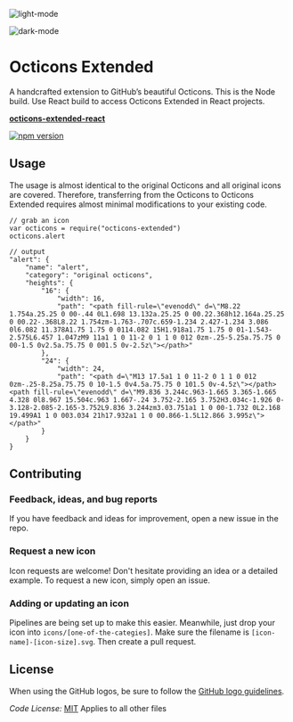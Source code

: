 
![light-mode](https://user-images.githubusercontent.com/16908811/189388116-76fdda7f-ca1c-4b39-800e-272a8c985975.png#gh-light-mode-only)

![dark-mode](https://user-images.githubusercontent.com/16908811/189388072-c2687f9e-a2bb-4d5b-b14f-ad9bc74a1036.png#gh-dark-mode-only)

# Octicons Extended

A handcrafted extension to GitHub’s beautiful Octicons. This is the Node build. Use React build to access Octicons Extended in React projects.

**[octicons-extended-react](/libs/octicons_extended_react)**

[![npm version](https://img.shields.io/npm/v/octicons-extended-react.svg)](https://www.npmjs.org/package/octicons-extended-react)
## Usage

The usage is almost identical to the original Octicons and all original icons are covered. Therefore, transferring from the Octicons to Octicons Extended requires almost minimal modifications to your existing code. 

```
// grab an icon
var octicons = require("octicons-extended")
octicons.alert
```
```
// output
"alert": {
    "name": "alert",
    "category": "original octicons",
    "heights": {
        "16": {
            "width": 16,
            "path": "<path fill-rule=\"evenodd\" d=\"M8.22 1.754a.25.25 0 00-.44 0L1.698 13.132a.25.25 0 00.22.368h12.164a.25.25 0 00.22-.368L8.22 1.754zm-1.763-.707c.659-1.234 2.427-1.234 3.086 0l6.082 11.378A1.75 1.75 0 0114.082 15H1.918a1.75 1.75 0 01-1.543-2.575L6.457 1.047zM9 11a1 1 0 11-2 0 1 1 0 012 0zm-.25-5.25a.75.75 0 00-1.5 0v2.5a.75.75 0 001.5 0v-2.5z\"></path>"
        },
        "24": {
            "width": 24,
            "path": "<path d=\"M13 17.5a1 1 0 11-2 0 1 1 0 012 0zm-.25-8.25a.75.75 0 10-1.5 0v4.5a.75.75 0 101.5 0v-4.5z\"></path><path fill-rule=\"evenodd\" d=\"M9.836 3.244c.963-1.665 3.365-1.665 4.328 0l8.967 15.504c.963 1.667-.24 3.752-2.165 3.752H3.034c-1.926 0-3.128-2.085-2.165-3.752L9.836 3.244zm3.03.751a1 1 0 00-1.732 0L2.168 19.499A1 1 0 003.034 21h17.932a1 1 0 00.866-1.5L12.866 3.995z\"></path>"
        }
    }
}
```

## Contributing

### Feedback, ideas, and bug reports

If you have feedback and ideas for improvement, open a new issue in the repo.

### Request a new icon

Icon requests are welcome! Don't hesitate providing an idea or a detailed example. To request a new icon, simply open an issue. 

### Adding or updating an icon

Pipelines are being set up to make this easier. Meanwhile, just drop your icon into `icons/[one-of-the-categies]`. Make sure the filename is `[icon-name]-[icon-size].svg`. Then create a pull request.  

## License

When using the GitHub logos, be sure to follow the [GitHub logo guidelines](https://github.com/logos).

_Code License:_ [MIT](./LICENSE)
Applies to all other files
